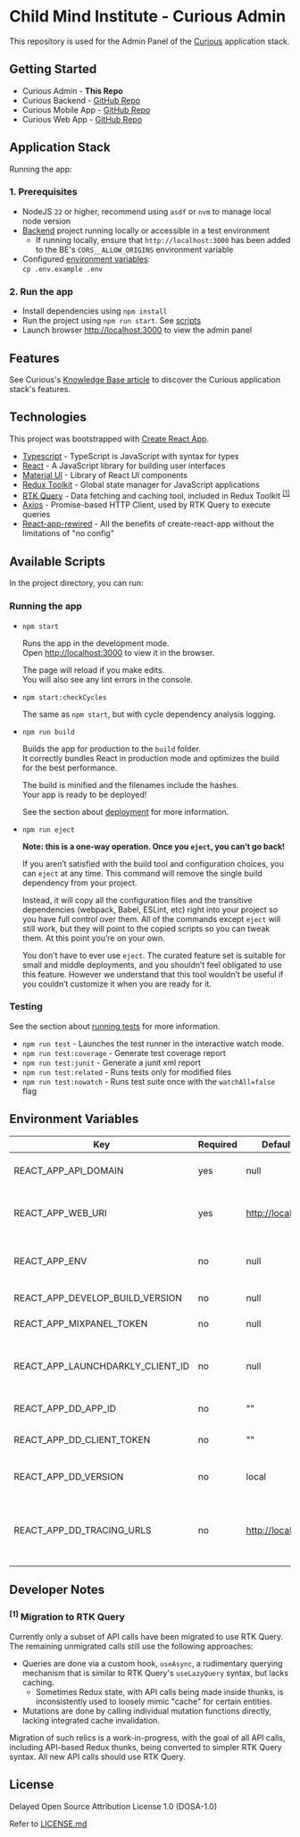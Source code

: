 # Child Mind Institute - Curious Admin

This repository is used for the Admin Panel of the [Curious](https://mindlogger.org/) application stack.

## Getting Started

* Curious Admin - **This Repo**
* Curious Backend - [GitHub Repo](https://github.com/ChildMindInstitute/mindlogger-backend-refactor)
* Curious Mobile App - [GitHub Repo](https://github.com/ChildMindInstitute/mindlogger-app-refactor)
* Curious Web App - [GitHub Repo](https://github.com/ChildMindInstitute/mindlogger-web-refactor)

## Application Stack

Running the app:

### 1. Prerequisites

* NodeJS `22` or higher, recommend using `asdf` or `nvm` to manage local node version
* [Backend](https://github.com/ChildMindInstitute/mindlogger-backend-refactor) project running locally or accessible in a test environment
  * If running locally, ensure that `http://localhost:3000` has been added to the BE's `CORS__ALLOW_ORIGINS` environment variable
* Configured [environment variables](#environment-variables):\
  `cp .env.example .env`

### 2. Run the app

* Install dependencies using `npm install`
* Run the project using `npm run start`. See [scripts](#available-scripts)
* Launch browser [http://localhost:3000](http://localhost:3000) to view the admin panel

## Features

See Curious's [Knowledge Base article](https://mindlogger.atlassian.net/servicedesk/customer/portal/3/topic/4d9a9ad4-c663-443b-b7fc-be9faf5d9383/article/337444910) to discover the Curious application stack's features.

## Technologies

This project was bootstrapped with [Create React App](https://github.com/facebook/create-react-app).

* [Typescript](https://www.typescriptlang.org/) - TypeScript is JavaScript with syntax for types
* [React](https://reactjs.org/) - A JavaScript library for building user interfaces
* [Material UI](https://mui.com/) - Library of React UI components
* [Redux Toolkit](https://redux-toolkit.js.org/) - Global state manager for JavaScript applications
* [RTK Query](https://redux-toolkit.js.org/rtk-query/overview) - Data fetching and caching tool, included in Redux Toolkit <sup>[[1]](#footnote-1)</sup>
* [Axios](https://axios-http.com/) - Promise-based HTTP Client, used by RTK Query to execute queries
* [React-app-rewired](https://github.com/timarney/react-app-rewired/) - All the benefits of create-react-app without the limitations of "no config"

## Available Scripts

In the project directory, you can run:

### Running the app

* `npm start`

    Runs the app in the development mode.\
    Open [http://localhost:3000](http://localhost:3000) to view it in the browser.

    The page will reload if you make edits.\
    You will also see any lint errors in the console.

* `npm start:checkCycles`

    The same as `npm start`, but with cycle dependency analysis logging.

* `npm run build`

    Builds the app for production to the `build` folder.\
    It correctly bundles React in production mode and optimizes the build for the best performance.

    The build is minified and the filenames include the hashes.\
    Your app is ready to be deployed!

    See the section about [deployment](https://facebook.github.io/create-react-app/docs/deployment) for more information.

* `npm run eject`

    **Note: this is a one-way operation. Once you `eject`, you can’t go back!**

    If you aren’t satisfied with the build tool and configuration choices, you can `eject` at any time. This command will remove the single build dependency from your project.

    Instead, it will copy all the configuration files and the transitive dependencies (webpack, Babel, ESLint, etc) right into your project so you have full control over them. All of the commands except `eject` will still work, but they will point to the copied scripts so you can tweak them. At this point you’re on your own.

    You don’t have to ever use `eject`. The curated feature set is suitable for small and middle deployments, and you shouldn’t feel obligated to use this feature. However we understand that this tool wouldn’t be useful if you couldn’t customize it when you are ready for it.

### Testing

See the section about [running tests](https://facebook.github.io/create-react-app/docs/running-tests) for more information.

* `npm run test` - Launches the test runner in the interactive watch mode.
* `npm run test:coverage` - Generate test coverage report
* `npm run test:junit` - Generate a junit xml report
* `npm run test:related` - Runs tests only for modified files
* `npm run test:nowatch` - Runs test suite once with the `watchAll=false` flag

## Environment Variables

| Key                              | Required | Default value         | Description                                                    |
| -------------------------------- | -------- | --------------------- | -------------------------------------------------------------- |
| REACT_APP_API_DOMAIN             | yes      | null                  | Curious Backend API base URL                                |
| REACT_APP_WEB_URI                | yes      | <http://localhost:5173> | Base URL of the Curious respondent web app                  |
| REACT_APP_ENV                    | no       | null                  | Environment to run the app in (`prod` or `staging`)            |
| REACT_APP_DEVELOP_BUILD_VERSION  | no       | null                  | Footer app build number                                        |
| REACT_APP_MIXPANEL_TOKEN         | no       | null                  | Mixpanel token                                                 |
| REACT_APP_LAUNCHDARKLY_CLIENT_ID | no       | null                  | LaunchDarkly client key to choose target environment           |
| REACT_APP_DD_APP_ID              | no       | ""                    | DataDog RUM App ID                                             |
| REACT_APP_DD_CLIENT_TOKEN        | no       | ""                    | DataDog RUM Client token                                       |
| REACT_APP_DD_VERSION             | no       | local                 | Current admin panel version                                    |
| REACT_APP_DD_TRACING_URLS        | no       | <http://localhost:3000> | Comma separated URL prefixes that Datadog is allowed to trace. |

## Developer Notes

<a id="footnote-1"></a>

### <sup>[1]</sup> Migration to RTK Query

Currently only a subset of API calls have been migrated to use RTK Query. The remaining unmigrated calls still use the following approaches:

* Queries are done via a custom hook, `useAsync`, a rudimentary querying mechanism that is similar to RTK Query's `useLazyQuery` syntax, but lacks caching.
  * Sometimes Redux state, with API calls being made inside thunks, is inconsistently used to loosely mimic "cache" for certain entities.
* Mutations are done by calling individual mutation functions directly, lacking integrated cache invalidation.

Migration of such relics is a work-in-progress, with the goal of all API calls, including API-based Redux thunks, being converted to simpler RTK Query syntax. All new API calls should use RTK Query.

## License

Delayed Open Source Attribution License 1.0 (DOSA-1.0)

Refer to [LICENSE.md](./LICENSE.md)
